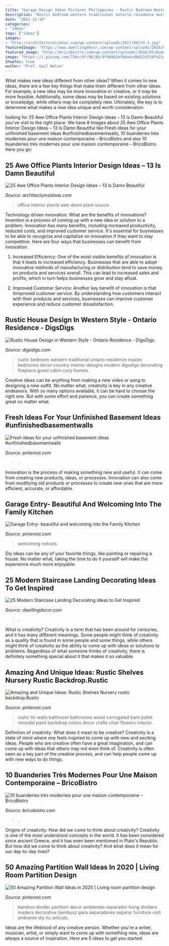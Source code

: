 ```yaml
---
title: "Garage Design Ideas Pictures Philippines - Rustic Bedroom Western Traditional Ontario Residence Master Bedrooms Decor Country Interior Designs Modern Digsdigs Decorating Fireplace Guest Cabin Cozy Homes"
description: "Rustic bedroom western traditional ontario residence master bedrooms decor country interior designs modern digsdigs decorating fireplace guest cabin cozy homes"
date: "2022-12-10"
categories:
- "ideas"
tags: ["ideas"]
images:
- "http://architecturesideas.com/wp-content/uploads/2017/09/23-1.jpg"
featuredImage: "https://www.dwellingdecor.com/wp-content/uploads/2016/02/Landing-stairs-in-front-of-foyer.jpg"
featured_image: "http://bricobistro.com/wp-content/uploads/2016/03/buanderie-moderne5.jpg"
image: "https://i.pinimg.com/736x/9f/96/86/9f96862efb0a4cdb022d219fa21497b6.jpg"
ShowToc: true
author: "Prof. Gail Nolan"
---
```



What makes new ideas different from other ideas?
When it comes to new ideas, there are a few key things that make them different from other ideas. For example, a new idea may be more innovative or creative, or it may be more feasible. Additionally, some ideas may be based on existing solutions or knowledge, while others may be completely new. Ultimately, the key is to determine what makes a new idea unique and worth consideration.

	

		
looking for 25 Awe Office Plants Interior Design Ideas – 13 Is Damn Beautiful you've visit to the right place. We have 8 Images about 25 Awe Office Plants Interior Design Ideas – 13 Is Damn Beautiful like Fresh ideas for your unfinished basement ideas #unfinishedbasementwalls, 10 buanderies très modernes pour une maison contemporaine – BricoBistro and also 10 buanderies très modernes pour une maison contemporaine – BricoBistro. Here you go:
		
    
## 25 Awe Office Plants Interior Design Ideas – 13 Is Damn Beautiful

<img loading=lazy src="http://architecturesideas.com/wp-content/uploads/2017/09/23-1.jpg" onerror="this.onerror=null;this.src='https://tse4.mm.bing.net/th?id=OIP.wxz-4mB2Z7DZ6ChPkCL0cgHaFE&amp;pid=15.1';" alt="25 Awe Office Plants Interior Design Ideas – 13 Is Damn Beautiful">

_Source: architecturesideas.com_

>office interior plants awe damn plant source. 

	

Technology driven innovation: What are the benefits of innovations?
Invention is a process of coming up with a new idea or solution to a problem. Innovation has many benefits, including increased productivity, reduced costs, and improved customer service. It's essential for businesses to be able to recognize and capitalize on innovation if they want to stay competitive. Here are four ways that businesses can benefit from innovation: 
1. Increased Efficiency: One of the most visible benefits of innovation is that it leads to increased efficiency. Businesses that are able to adopt innovative methods of manufacturing or distribution tend to save money on products and services overall. This can lead to increased sales and profits, which in turn helps businesses grow and stay afloat. 

2. Improved Customer Service: Another key benefit of innovation is that itimproved customer service. By understanding how customers interact with their products and services, businesses can improve customer experience and reduce customer dissatisfaction.

    
## Rustic House Design In Western Style - Ontario Residence - DigsDigs

<img loading=lazy src="http://www.digsdigs.com/photos/rustic-traditional-house-design-bedroom.jpg" onerror="this.onerror=null;this.src='https://tse4.mm.bing.net/th?id=OIP.Te8P8jjdVdvBL8AJ2ViNpgHaE8&amp;pid=15.1';" alt="Rustic House Design in Western Style - Ontario Residence - DigsDigs">

_Source: digsdigs.com_

>rustic bedroom western traditional ontario residence master bedrooms decor country interior designs modern digsdigs decorating fireplace guest cabin cozy homes. 

	

Creative ideas can be anything from making a new video or song to designing a new outfit. No matter what, creativity is key in any creative endeavors. With so many options available, it can be hard to choose the right one. But with some effort and patience, you can create something great no matter what.

    
## Fresh Ideas For Your Unfinished Basement Ideas #unfinishedbasementwalls

<img loading=lazy src="https://i.pinimg.com/736x/9f/96/86/9f96862efb0a4cdb022d219fa21497b6.jpg" onerror="this.onerror=null;this.src='https://tse2.mm.bing.net/th?id=OIP.jbx1J5ZKiPccthcS8luG1AHaLH&amp;pid=15.1';" alt="Fresh ideas for your unfinished basement ideas #unfinishedbasementwalls">

_Source: pinterest.com_

>. 

	

Innovation is the process of making something new and useful. It can come from creating new products, ideas, or processes. Innovation can also come from modifying old products or processes to create new ones that are more efficient, accurate, or affordable.

    
## Garage Entry- Beautiful And Welcoming Into The Family Kitchen

<img loading=lazy src="https://i.pinimg.com/736x/dc/48/a4/dc48a48facdca29a36c535fddca2ca7e--garage-entry-family-kitchen.jpg" onerror="this.onerror=null;this.src='https://tse1.mm.bing.net/th?id=OIP.kimiyYIFZr44KoLrnCqthwHaKS&amp;pid=15.1';" alt="Garage Entry- beautiful and welcoming into the Family Kitchen">

_Source: pinterest.com_

>welcoming notices. 

	

Diy ideas can be any of your favorite things, like painting or repairing a house. No matter what, taking the time to do it yourself will make the experience much more enjoyable.

    
## 25 Modern Staircase Landing Decorating Ideas To Get Inspired

<img loading=lazy src="https://www.dwellingdecor.com/wp-content/uploads/2016/02/Landing-stairs-in-front-of-foyer.jpg" onerror="this.onerror=null;this.src='https://tse4.mm.bing.net/th?id=OIP.4Ywjtk2Tt-rivEgLcKNK_gHaKQ&amp;pid=15.1';" alt="25 Modern Staircase Landing Decorating Ideas to Get Inspired">

_Source: dwellingdecor.com_

>. 

	

What is creativity?
Creativity is a term that has been around for centuries, and it has many different meanings. Some people might think of creativity as a quality that is found in some people and some things, while others might think of creativity as the ability to come up with ideas or solutions to problems. Regardless of what someone thinks of creativity, there is definitely something special about it that makes it so valuable.

    
## Amazing And Unique Ideas: Rustic Shelves Nursery Rustic Backdrop.Rustic

<img loading=lazy src="https://i.pinimg.com/736x/2a/d6/69/2ad6695ff067955c87a11d81facac2a0.jpg" onerror="this.onerror=null;this.src='https://tse1.mm.bing.net/th?id=OIP.jwS1SRwUnMDCrgNi0uagRgHaJ3&amp;pid=15.1';" alt="Amazing and Unique Ideas: Rustic Shelves Nursery rustic backdrop.Rustic">

_Source: pinterest.com_

>rustic tin walls bathroom bathrooms wood corrugated barn pallet remodel paint backdrop colors decor crafts chair flowers interior. 

	

Definition of creativity: What does it mean to be creative?
Creativity is a state of mind where one feels inspired to come up with new and exciting ideas. People who are creative often have a great imagination, and can come up with ideas that others may not even think of. Creativity is often seen as a key part of the creative process, and can help people come up with new ways to do things.

    
## 10 Buanderies Très Modernes Pour Une Maison Contemporaine – BricoBistro

<img loading=lazy src="http://bricobistro.com/wp-content/uploads/2016/03/buanderie-moderne5.jpg" onerror="this.onerror=null;this.src='https://tse3.mm.bing.net/th?id=OIP.YDpJHc8P-Dd01oEouuqhSwHaLG&amp;pid=15.1';" alt="10 buanderies très modernes pour une maison contemporaine – BricoBistro">

_Source: bricobistro.com_

>. 

	

Origins of creativity: How did we come to think about creativity?
Creativity is one of the most understood concepts in the world. It has been considered since ancient Greece, and it has even been mentioned in Plato's Republic. But how did we come to think about creativity? And what does it mean for our day-to-day lives?

    
## 50 Amazing Partition Wall Ideas In 2020 | Living Room Partition Design

<img loading=lazy src="https://i.pinimg.com/736x/fe/cd/f2/fecdf24cfa6f2be0ff50c22c70628fb4.jpg" onerror="this.onerror=null;this.src='https://tse2.mm.bing.net/th?id=OIP.pqD5yNZFSsrxNOqjzxzeMgHaJ4&amp;pid=15.1';" alt="50 Amazing Partition Wall Ideas in 2020 | Living room partition design">

_Source: pinterest.com_

>bamboo divider partition decor ambientes separador living dividers madera decorative bambusz para separadores separar furniture visit ambiente diy hu artículo. 

	

Ideas are the lifeblood of any creative person. Whether you're a writer, musician, artist, or simply want to come up with something new, ideas are always a source of inspiration. Here are 5 ideas to get you started: 

